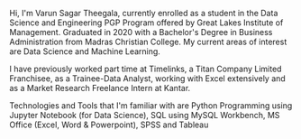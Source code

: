 Hi, I'm Varun Sagar Theegala, currently enrolled as a student in the Data Science and Engineering PGP Program offered by Great Lakes Institute of Management. Graduated in 2020 with a Bachelor's Degree in Business Administration from Madras Christian College. My current areas of interest are Data Science and Machine Learning. 

I have previously worked part time at Timelinks, a Titan Company Limited Franchisee, as a Trainee-Data Analyst, working with Excel extensively and as a Market Research Freelance Intern at Kantar.  

Technologies and Tools that I'm familiar with are Python Programming using Jupyter Notebook (for Data Science), SQL using MySQL Workbench, MS Office (Excel, Word & Powerpoint), SPSS and Tableau

<!---
varun6299/varun6299 is a ✨ special ✨ repository because its `README.md` (this file) appears on your GitHub profile.
You can click the Preview link to take a look at your changes.
--->
